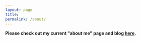 ```yaml
---
layout: page
title: 
permalink: /about/
---
```



**Please check out my current "about me" page and blog [here](http://blog.zanarmstrong.com/about/).**
